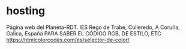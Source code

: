 # hosting
Página web del Planeta-RDT. IES Rego de Trabe, Culleredo, A Coruña, Galica, España
PARA SABER EL CÓDIGO RGB, DE ESTILO, ETC https://htmlcolorcodes.com/es/selector-de-color/
